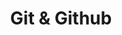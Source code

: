 ---
layout: default
title: Git & Github
nav_order: 7
has_children: true
permalink: docs/git-github
---